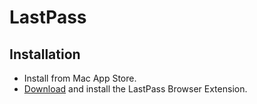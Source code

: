 # LastPass

## Installation

* Install from Mac App Store.
* [Download](https://lastpass.com/dl/?ma=1) and install the LastPass Browser Extension.
